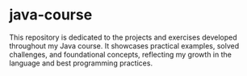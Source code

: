 # java-course
This repository is dedicated to the projects and exercises developed throughout my Java course. It showcases practical examples, solved challenges, and foundational concepts, reflecting my growth in the language and best programming practices.
